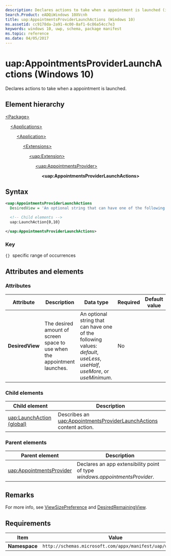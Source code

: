 ```yaml
---
description: Declares actions to take when a appointment is launched (in Package/Applications).
Search.Product: eADQiWindows 10XVcnh
title: uap:AppointmentsProviderLaunchActions (Windows 10)
ms.assetid: cc9178da-2a91-4c00-8af1-6c86a54cc7e3
keywords: windows 10, uwp, schema, package manifest
ms.topic: reference
ms.date: 04/05/2017
---
```


# uap:AppointmentsProviderLaunchActions (Windows 10)

Declares actions to take when a appointment is launched.

## Element hierarchy

[\<Package\>](element-package.md)

&nbsp;&nbsp;&nbsp;&nbsp;[\<Applications\>](element-applications.md)

&nbsp;&nbsp;&nbsp;&nbsp; &nbsp;&nbsp;&nbsp;&nbsp;[\<Application\>](element-application.md)

&nbsp;&nbsp;&nbsp;&nbsp; &nbsp;&nbsp;&nbsp;&nbsp; &nbsp;&nbsp;&nbsp;&nbsp;[\<Extensions\>](element-extensions.md)

&nbsp;&nbsp;&nbsp;&nbsp; &nbsp;&nbsp;&nbsp;&nbsp; &nbsp;&nbsp;&nbsp;&nbsp; &nbsp;&nbsp;&nbsp;&nbsp;[\<uap:Extension\>](element-uap-extension.md)

&nbsp;&nbsp;&nbsp;&nbsp; &nbsp;&nbsp;&nbsp;&nbsp; &nbsp;&nbsp;&nbsp;&nbsp; &nbsp;&nbsp;&nbsp;&nbsp; &nbsp;&nbsp;&nbsp;&nbsp;[\<uap:AppointmentsProvider\>](element-uap-appointmentsprovider.md)

&nbsp;&nbsp;&nbsp;&nbsp; &nbsp;&nbsp;&nbsp;&nbsp; &nbsp;&nbsp;&nbsp;&nbsp; &nbsp;&nbsp;&nbsp;&nbsp; &nbsp;&nbsp;&nbsp;&nbsp; &nbsp;&nbsp;&nbsp;&nbsp;**\<uap:AppointmentsProviderLaunchActions\>**

## Syntax

```xml
<uap:AppointmentsProviderLaunchActions
  DesiredView = 'An optional string that can have one of the following values: "default", "useLess", "useHalf", "useMore", or "useMinimum".' >

  <!-- Child elements -->
  uap:LaunchAction{0,10}

</uap:AppointmentsProviderLaunchActions>
```

### Key

`{}`  specific range of occurrences

## Attributes and elements

### Attributes

| Attribute | Description | Data type | Required | Default value |
|-|-|-|-|-|
| **DesiredView** | The desired amount of screen space to use when the appointment launches. | An optional string that can have one of the following values: *default*, *useLess*, *useHalf*, *useMore*, or *useMinimum*. | No |  |

### Child elements

| Child element | Description |
|-|-|
| [uap:LaunchAction (global)](element-2-uap-launchaction.md) | Describes an [uap:AppointmentsProviderLaunchActions](element-uap-appointmentsproviderlaunchactions.md) content action. |

### Parent elements

| Parent element | Description |
|-|-|
| [uap:AppointmentsProvider](element-uap-appointmentsprovider.md) | Declares an app extensibility point of type *windows.appointmentsProvider*. |

## Remarks

For more info, see [ViewSizePreference](/uwp/api/Windows.UI.ViewManagement.ViewSizePreference) and [DesiredRemainingView](/uwp/api/Windows.System.LauncherOptions).

## Requirements

| Item | Value |
|--|--|
| **Namespace** | `http://schemas.microsoft.com/appx/manifest/uap/windows10` |
